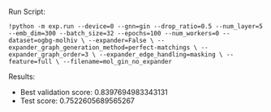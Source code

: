 Run Script:

`!python -m exp.run --device=0 --gnn=gin --drop_ratio=0.5 --num_layer=5 --emb_dim=300 --batch_size=32 --epochs=100 --num_workers=0 --dataset=ogbg-molhiv \
--expander=False \
--expander_graph_generation_method=perfect-matchings \
--expander_graph_order=3 \
--expander_edge_handling=masking \
--feature=full \
--filename=mol_gin_no_expander`

Results:
- Best validation score: 0.8397694983343131
- Test score: 0.7522605689565267